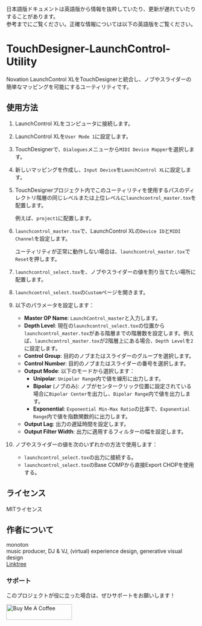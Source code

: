 日本語版ドキュメントは英語版から情報を抜粋していたり、更新が遅れていたりすることがあります。<br>
参考までにご覧ください。正確な情報については以下の英語版をご覧ください。

# TouchDesigner-LaunchControl-Utility
Novation LaunchControl XLをTouchDesignerと統合し、ノブやスライダーの簡単なマッピングを可能にするユーティリティです。

## 使用方法

1. LaunchControl XLをコンピュータに接続します。

2. LaunchControl XLを`User Mode 1`に設定します。

3. TouchDesignerで、`Dialogues`メニューから`MIDI Device Mapper`を選択します。

4. 新しいマッピングを作成し、`Input Device`を`LaunchControl XL`に設定します。

5. TouchDesignerプロジェクト内でこのユーティリティを使用するパスのディレクトリ階層の同じレベルまたは上位レベルに`launchcontrol_master.tox`を配置します。

    例えば、`project1`に配置します。

6. `launchcontrol_master.tox`で、LaunchControl XLの`Device ID`と`MIDI Channel`を設定します。

    ユーティリティが正常に動作しない場合は、`launchcontrol_master.tox`で`Reset`を押します。

7. `launchcontrol_select.tox`を、ノブやスライダーの値を割り当てたい場所に配置します。

8. `launchcontrol_select.tox`の`Custom`ページを開きます。

9. 以下のパラメータを設定します：

    - **Master OP Name**: `LaunchControl_master`と入力します。
    - **Depth Level**: 現在の`launchcontrol_select.tox`の位置から`launchcontrol_master.tox`がある階層までの階層数を設定します。例えば、`launchcontrol_master.tox`が2階層上にある場合、`Depth Level`を`2`に設定します。
    - **Control Group**: 目的のノブまたはスライダーのグループを選択します。
    - **Control Number**: 目的のノブまたはスライダーの番号を選択します。
    - **Output Mode**: 以下のモードから選択します：
        - **Unipolar**: `Unipolar Range`内で値を線形に出力します。
        - **Bipolar** (ノブのみ): ノブがセンタークリック位置に設定されている場合に`Bipolar Center`を出力し、`Bipolar Range`内で値を出力します。
        - **Exponential**: `Exponential Min-Max Ratio`の比率で、`Exponential Range`内で値を指数関数的に出力します。
    - **Output Lag**: 出力の遅延時間を設定します。
    - **Output Filter Width**: 出力に適用するフィルターの幅を設定します。

10. ノブやスライダーの値を次のいずれかの方法で使用します：

    - `launchcontrol_select.tox`の出力に接続する。
    - `launchcontrol_select.tox`のBase COMPから直接Export CHOPを使用する。

## ライセンス
MITライセンス

## 作者について
monoton  
music producer, DJ & VJ, (virtual) experience design, generative visual design  
[Linktree](https://linktr.ee/monoton)

### サポート
このプロジェクトが役に立った場合は、ぜひサポートをお願いします！

<a href="https://www.buymeacoffee.com/monoton" target="_blank"><img src="https://cdn.buymeacoffee.com/buttons/default-orange.png" alt="Buy Me A Coffee" height="41" width="174"></a>
